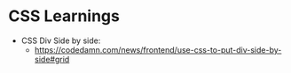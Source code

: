 # CSS Learnings
- CSS Div Side by side:
    - https://codedamn.com/news/frontend/use-css-to-put-div-side-by-side#grid